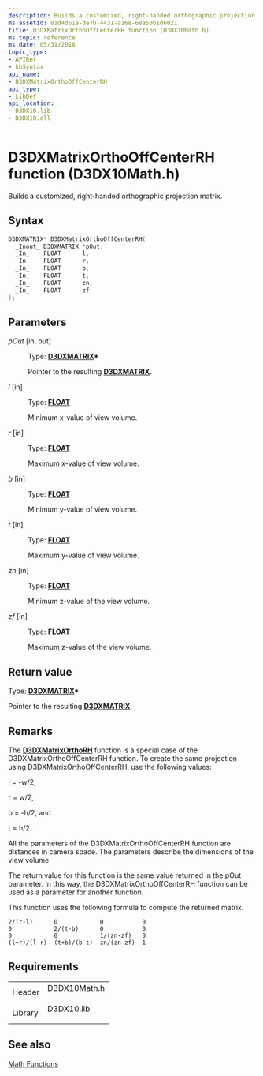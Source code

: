 ```yaml
---
description: Builds a customized, right-handed orthographic projection matrix.
ms.assetid: 01d4d61e-de7b-4431-a168-68a50b1d6021
title: D3DXMatrixOrthoOffCenterRH function (D3DX10Math.h)
ms.topic: reference
ms.date: 05/31/2018
topic_type: 
- APIRef
- kbSyntax
api_name: 
- D3DXMatrixOrthoOffCenterRH
api_type: 
- LibDef
api_location: 
- D3DX10.lib
- D3DX10.dll
---
```


# D3DXMatrixOrthoOffCenterRH function (D3DX10Math.h)

Builds a customized, right-handed orthographic projection matrix.

## Syntax


```C++
D3DXMATRIX* D3DXMatrixOrthoOffCenterRH(
  _Inout_ D3DXMATRIX *pOut,
  _In_    FLOAT      l,
  _In_    FLOAT      r,
  _In_    FLOAT      b,
  _In_    FLOAT      t,
  _In_    FLOAT      zn,
  _In_    FLOAT      zf
);
```



## Parameters

<dl> <dt>

*pOut* \[in, out\]
</dt> <dd>

Type: **[**D3DXMATRIX**](../direct3d9/d3dxmatrix.md)\***

Pointer to the resulting [**D3DXMATRIX**](d3d10-d3dxmatrix.md).

</dd> <dt>

*l* \[in\]
</dt> <dd>

Type: **[**FLOAT**](../winprog/windows-data-types.md)**

Minimum x-value of view volume.

</dd> <dt>

*r* \[in\]
</dt> <dd>

Type: **[**FLOAT**](../winprog/windows-data-types.md)**

Maximum x-value of view volume.

</dd> <dt>

*b* \[in\]
</dt> <dd>

Type: **[**FLOAT**](../winprog/windows-data-types.md)**

Minimum y-value of view volume.

</dd> <dt>

*t* \[in\]
</dt> <dd>

Type: **[**FLOAT**](../winprog/windows-data-types.md)**

Maximum y-value of view volume.

</dd> <dt>

*zn* \[in\]
</dt> <dd>

Type: **[**FLOAT**](../winprog/windows-data-types.md)**

Minimum z-value of the view volume.

</dd> <dt>

*zf* \[in\]
</dt> <dd>

Type: **[**FLOAT**](../winprog/windows-data-types.md)**

Maximum z-value of the view volume.

</dd> </dl>

## Return value

Type: **[**D3DXMATRIX**](../direct3d9/d3dxmatrix.md)\***

Pointer to the resulting [**D3DXMATRIX**](d3d10-d3dxmatrix.md).

## Remarks

The [**D3DXMatrixOrthoRH**](d3d10-d3dxmatrixorthorh.md) function is a special case of the D3DXMatrixOrthoOffCenterRH function. To create the same projection using D3DXMatrixOrthoOffCenterRH, use the following values:

l = -w/2,

r = w/2,

b = -h/2, and

t = h/2.

All the parameters of the D3DXMatrixOrthoOffCenterRH function are distances in camera space. The parameters describe the dimensions of the view volume.

The return value for this function is the same value returned in the pOut parameter. In this way, the D3DXMatrixOrthoOffCenterRH function can be used as a parameter for another function.

This function uses the following formula to compute the returned matrix.


```
2/(r-l)      0            0           0
0            2/(t-b)      0           0
0            0            1/(zn-zf)   0
(l+r)/(l-r)  (t+b)/(b-t)  zn/(zn-zf)  1
```



## Requirements



|                    |                                                                                         |
|--------------------|-----------------------------------------------------------------------------------------|
| Header<br/>  | <dl> <dt>D3DX10Math.h</dt> </dl> |
| Library<br/> | <dl> <dt>D3DX10.lib</dt> </dl>   |



## See also

<dl> <dt>

[Math Functions](d3d10-graphics-reference-d3dx10-functions-math.md)
</dt> </dl>

 

 
